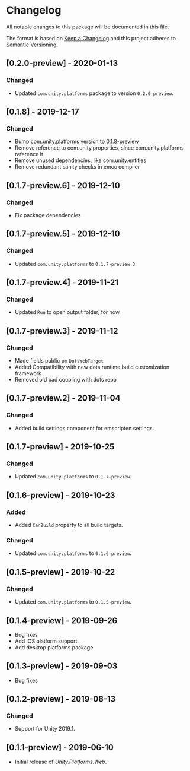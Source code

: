 # Changelog
All notable changes to this package will be documented in this file.

The format is based on [Keep a Changelog](http://keepachangelog.com/en/1.0.0/)
and this project adheres to [Semantic Versioning](http://semver.org/spec/v2.0.0.html).

## [0.2.0-preview] - 2020-01-13

### Changed
* Updated `com.unity.platforms` package to version `0.2.0-preview`.

## [0.1.8] - 2019-12-17

### Changed
* Bump com.unity.platforms version to 0.1.8-preview
* Remove reference to com.unity.properties, since com.unity.platforms reference it
* Remove unused dependencies, like com.unity.entities
* Remove redundant sanity checks in emcc compiler

## [0.1.7-preview.6] - 2019-12-10

### Changed
* Fix package dependencies

## [0.1.7-preview.5] - 2019-12-10

### Changed
* Updated `com.unity.platforms` to `0.1.7-preview.3`.
## [0.1.7-preview.4] - 2019-11-21

### Changed
* Updated `Run` to open output folder, for now

## [0.1.7-preview.3] - 2019-11-12

### Changed
* Made fields public on `DotsWebTarget`
* Added Compatibility with new dots runtime build customization framework
* Removed old bad coupling with dots repo

## [0.1.7-preview.2] - 2019-11-04

### Changed
* Added build settings component for emscripten settings. 

## [0.1.7-preview] - 2019-10-25

### Changed
* Updated `com.unity.platforms` to `0.1.7-preview`.

## [0.1.6-preview] - 2019-10-23

### Added
* Added `CanBuild` property to all build targets.

### Changed
* Updated `com.unity.platforms` to `0.1.6-preview`.

## [0.1.5-preview] - 2019-10-22

### Changed
* Updated `com.unity.platforms` to `0.1.5-preview`.

## [0.1.4-preview] - 2019-09-26
* Bug fixes  
* Add iOS platform support
* Add desktop platforms package

## [0.1.3-preview] - 2019-09-03

* Bug fixes  

## [0.1.2-preview] - 2019-08-13

### Changed

* Support for Unity 2019.1.

## [0.1.1-preview] - 2019-06-10

* Initial release of *Unity.Platforms.Web*.
